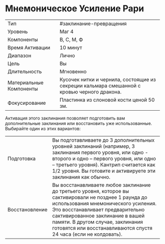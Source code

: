 # Мнемоническое Усиление Рари

|                         |                                                                                             |
| ----------------------- | ------------------------------------------------------------------------------------------- |
| Тип                     | #заклинание-превращения                                                                                 |
| Уровень                 | Маг 4                                                                                       |
| Компоненты              | В, С, М, Ф                                                                                  |
| Время Активации         | 10 минут                                                                                    |
| Диапазон                | Лично                                                                                       |
| Цель                    | Вы                                                                                          |
| Длительность            | Мгновенно                                                                                   |
| Материальные Компоненты | Кусочек нитки и чернила, состоящие из секреции кальмара смешанной с кровью черного дракона. |
| Фокусирование           | Пластинка из слоновой кости ценой 50 зм.                                                    |

Активация этого заклинания позволяет подготовить вам дополнительные заклинания или восстановить уже использованные. Выбирайте один из этих вариантов:

|                |                                                                                                                                                                                                                                                                                                                                |
| -------------- | ------------------------------------------------------------------------------------------------------------------------------------------------------------------------------------------------------------------------------------------------------------------------------------------------------------------------------ |
| Подготовка     | Вы подготавливаете до 3 дополнительных уровней заклинаний (например, 3 заклинания первого уровня, или одно - второго и одно – первого уровня, или одно – третьего уровня). Кантрип считается как 1/2 уровня. Вы готовите и активируете эти заклинания как обычно.                                                              |
| Восстановление | Вы восстанавливаете любое заклинание до третьего уровня, которое вы сактивировали не позднее 1 раунда до использования мнемонического усиления. Это восстанавливает предварительно сактивированное заклинание в вашей памяти. В другом случае, заклинания готовятся или восстанавливаются спустя 24 часа (если не колдовать). |

